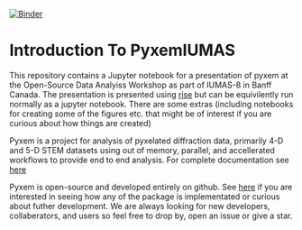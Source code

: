 [![Binder](https://mybinder.org/badge_logo.svg)](https://mybinder.org/v2/gh/CSSFrancis/PyxemIUMAS/HEAD)


# Introduction To PyxemIUMAS

This repository contains a Jupyter notebook for a presentation of pyxem at the Open-Source Data Analyiss Workshop as part of IUMAS-8 in
Banff Canada.  The presentation is presented using [rise](https://rise.readthedocs.io/en/stable/) but can be equivilently run
normally as a jupyter notebook.  There are some extras (including notebooks for creating some of the figures etc. 
that might be of interest if you are curious about how things are created)

Pyxem is a project for analysis of pyxelated diffraction data, primarily 4-D and 5-D STEM datasets using out of memory, parallel, 
and accellerated workflows to provide end to end analysis. For complete documentation see [here](https://pyxem.readthedocs.io/en/latest/)

Pyxem is open-source and developed entirely on github.  See [here](https://github.com/pyxem/pyxem) if you are interested in seeing 
how any of the package is implementated or curious about futher development.  We are always looking for new developers, collaberators,
and users so feel free to drop by, open an issue or give a star. 
